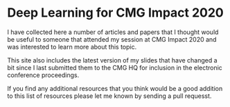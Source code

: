 # Deep Learning for CMG Impact 2020
I have collected here a number of articles and papers that I thought would be useful to someone that attended my session at CMG Impact 2020 and was interested to learn more about this topic.

This site also includes the latest version of my slides that have changed a bit since I last submitted them to the CMG HQ for inclusion in the electronic conference proceedings.

If you find any additional resources that you think would be a good addition to this list of resources please let me known by sending a pull requesst.
